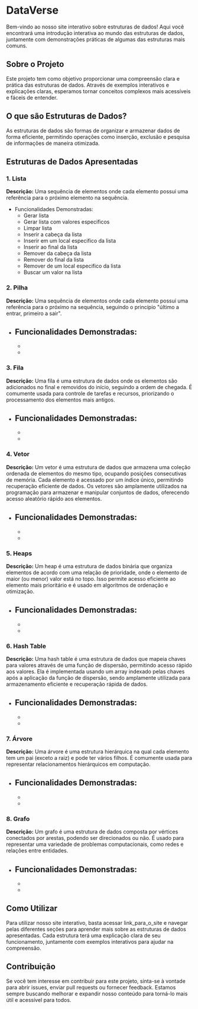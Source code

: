 # DataVerse

Bem-vindo ao nosso site interativo sobre estruturas de dados! Aqui você encontrará uma introdução interativa ao mundo das estruturas de dados, juntamente com demonstrações práticas de algumas das estruturas mais comuns.

## Sobre o Projeto

Este projeto tem como objetivo proporcionar uma compreensão clara e prática das estruturas de dados. Através de exemplos interativos e explicações claras, esperamos tornar conceitos complexos mais acessíveis e fáceis de entender.

## O que são Estruturas de Dados?

As estruturas de dados são formas de organizar e armazenar dados de forma eficiente, permitindo operações como inserção, exclusão e pesquisa de informações de maneira otimizada.

## Estruturas de Dados Apresentadas

### 1. Lista

**Descrição:** Uma sequência de elementos onde cada elemento possui uma referência para o próximo elemento na sequência.

- Funcionalidades Demonstradas:
    - Gerar lista
    - Gerar lista com valores especificos
    - Limpar lista
    - Inserir a cabeça da lista
    - Inserir em um local especifico da lista
    - Inserir ao final da lista
    - Remover da cabeça da lista
    - Remover do final da lista
    - Remover de um local especifico da lista
    - Buscar um valor na lista

### 2. Pilha

**Descrição:** Uma sequência de elementos onde cada elemento possui uma referência para o próximo na sequência, seguindo o princípio "último a entrar, primeiro a sair".

- Funcionalidades Demonstradas:
    - 
    - 
    - 

### 3. Fila

**Descrição:** Uma fila é uma estrutura de dados onde os elementos são adicionados no final e removidos do início, seguindo a ordem de chegada. É comumente usada para controle de tarefas e recursos, priorizando o processamento dos elementos mais antigos.

- Funcionalidades Demonstradas:
    - 
    - 
    - 

### 4. Vetor

**Descrição:** Um vetor é uma estrutura de dados que armazena uma coleção ordenada de elementos do mesmo tipo, ocupando posições consecutivas de memória. Cada elemento é acessado por um índice único, permitindo recuperação eficiente de dados. Os vetores são amplamente utilizados na programação para armazenar e manipular conjuntos de dados, oferecendo acesso aleatório rápido aos elementos.

- Funcionalidades Demonstradas:
    - 
    - 
    - 

### 5. Heaps

**Descrição:** Um heap é uma estrutura de dados binária que organiza elementos de acordo com uma relação de prioridade, onde o elemento de maior (ou menor) valor está no topo. Isso permite acesso eficiente ao elemento mais prioritário e é usado em algoritmos de ordenação e otimização.

- Funcionalidades Demonstradas:
    - 
    - 
    - 

### 6. Hash Table

**Descrição:** Uma hash table é uma estrutura de dados que mapeia chaves para valores através de uma função de dispersão, permitindo acesso rápido aos valores. Ela é implementada usando um array indexado pelas chaves após a aplicação da função de dispersão, sendo amplamente utilizada para armazenamento eficiente e recuperação rápida de dados.

- Funcionalidades Demonstradas:
    - 
    - 
    - 

### 7. Árvore

**Descrição:** Uma árvore é uma estrutura hierárquica na qual cada elemento tem um pai (exceto a raiz) e pode ter vários filhos. É comumente usada para representar relacionamentos hierárquicos em computação.

- Funcionalidades Demonstradas:
    - 
    - 
    - 

### 8. Grafo

**Descrição:** Um grafo é uma estrutura de dados composta por vértices conectados por arestas, podendo ser direcionados ou não. É usado para representar uma variedade de problemas computacionais, como redes e relações entre entidades.

- Funcionalidades Demonstradas:
    - 
    - 
    - 

## Como Utilizar
Para utilizar nosso site interativo, basta acessar link_para_o_site e navegar pelas diferentes seções para aprender mais sobre as estruturas de dados apresentadas. Cada estrutura terá uma explicação clara de seu funcionamento, juntamente com exemplos interativos para ajudar na compreensão.

## Contribuição
Se você tem interesse em contribuir para este projeto, sinta-se à vontade para abrir issues, enviar pull requests ou fornecer feedback. Estamos sempre buscando melhorar e expandir nosso conteúdo para torná-lo mais útil e acessível para todos.